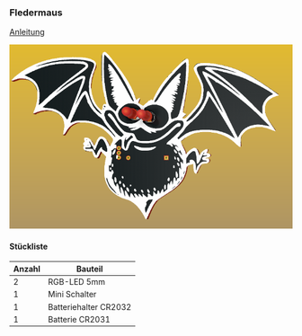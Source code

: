 ### Fledermaus

[Anleitung](https://github.com/frankyhub/Loetkurs/blob/master/L5-Fledermaus/Fledermaus%20Platine%20best%C3%BCcken.pdf)



![image](https://github.com/frankyhub/Loetkurs/blob/master/L5-Fledermaus/L4-Fledermaus.png)

#### Stückliste                                            

|Anzahl| Bauteil                           |
|------|-----------------------------------|
|    2 | RGB-LED 5mm                       | 
|    1 | Mini Schalter    	 	             | 
|    1 | Batteriehalter CR2032        	   |
|    1 | Batterie CR2031                   |

